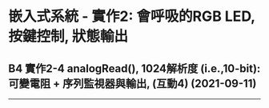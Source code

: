 
#   嵌入式系統 - 實作2: 會呼吸的RGB LED,  按鍵控制, 狀態輸出 

##  B4 實作2-4 analogRead(), 1024解析度 (i.e.,10-bit): 可變電阻 + 序列監視器與輸出, (互動4) (2021-09-11)

---
